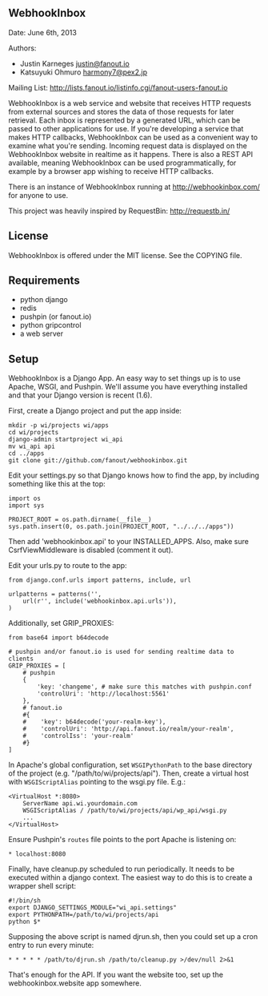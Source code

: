 WebhookInbox
------------
Date: June 6th, 2013

Authors:
  * Justin Karneges <justin@fanout.io>
  * Katsuyuki Ohmuro <harmony7@pex2.jp>

Mailing List: http://lists.fanout.io/listinfo.cgi/fanout-users-fanout.io

WebhookInbox is a web service and website that receives HTTP requests from external sources and stores the data of those requests for later retrieval. Each inbox is represented by a generated URL, which can be passed to other applications for use. If you're developing a service that makes HTTP callbacks, WebhookInbox can be used as a convenient way to examine what you're sending. Incoming request data is displayed on the WebhookInbox website in realtime as it happens. There is also a REST API available, meaning WebhookInbox can be used programmatically, for example by a browser app wishing to receive HTTP callbacks.

There is an instance of WebhookInbox running at http://webhookinbox.com/ for anyone to use.

This project was heavily inspired by RequestBin: http://requestb.in/

License
-------

WebhookInbox is offered under the MIT license. See the COPYING file.

Requirements
------------

  * python django
  * redis
  * pushpin (or fanout.io)
  * python gripcontrol
  * a web server

Setup
-----

WebhookInbox is a Django App. An easy way to set things up is to use Apache, WSGI, and Pushpin. We'll assume you have everything installed and that your Django version is recent (1.6).

First, create a Django project and put the app inside:

    mkdir -p wi/projects wi/apps
    cd wi/projects
    django-admin startproject wi_api
    mv wi_api api
    cd ../apps
    git clone git://github.com/fanout/webhookinbox.git

Edit your settings.py so that Django knows how to find the app, by including something like this at the top:

    import os
    import sys

    PROJECT_ROOT = os.path.dirname(__file__)
    sys.path.insert(0, os.path.join(PROJECT_ROOT, "../../../apps"))

Then add 'webhookinbox.api' to your INSTALLED_APPS. Also, make sure CsrfViewMiddleware is disabled (comment it out).

Edit your urls.py to route to the app:

    from django.conf.urls import patterns, include, url

    urlpatterns = patterns('',
        url(r'', include('webhookinbox.api.urls')),
    )

Additionally, set GRIP_PROXIES:

    from base64 import b64decode

    # pushpin and/or fanout.io is used for sending realtime data to clients
    GRIP_PROXIES = [
        # pushpin
        {
            'key: 'changeme', # make sure this matches with pushpin.conf
            'controlUri': 'http://localhost:5561'
        },
        # fanout.io
        #{
        #    'key': b64decode('your-realm-key'),
        #    'controlUri': 'http://api.fanout.io/realm/your-realm',
        #    'controlIss': 'your-realm'
        #}
    ]

In Apache's global configuration, set `WSGIPythonPath` to the base directory of the project (e.g. "/path/to/wi/projects/api"). Then, create a virtual host with `WSGIScriptAlias` pointing to the wsgi.py file. E.g.:

    <VirtualHost *:8080>
        ServerName api.wi.yourdomain.com
        WSGIScriptAlias / /path/to/wi/projects/api/wp_api/wsgi.py
        ...
    </VirtualHost>

Ensure Pushpin's `routes` file points to the port Apache is listening on:

    * localhost:8080

Finally, have cleanup.py scheduled to run periodically. It needs to be executed within a django context. The easiest way to do this is to create a wrapper shell script:

    #!/bin/sh
    export DJANGO_SETTINGS_MODULE="wi_api.settings"
    export PYTHONPATH=/path/to/wi/projects/api
    python $*

Supposing the above script is named djrun.sh, then you could set up a cron entry to run every minute:

    * * * * * /path/to/djrun.sh /path/to/cleanup.py >/dev/null 2>&1

That's enough for the API. If you want the website too, set up the webhookinbox.website app somewhere.
